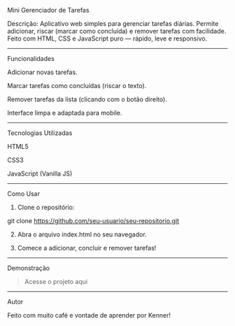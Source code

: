 Mini Gerenciador de Tarefas

Descrição:
Aplicativo web simples para gerenciar tarefas diárias.
Permite adicionar, riscar (marcar como concluída) e remover tarefas com facilidade.
Feito com HTML, CSS e JavaScript puro — rápido, leve e responsivo.


---

Funcionalidades

Adicionar novas tarefas.

Marcar tarefas como concluídas (riscar o texto).

Remover tarefas da lista (clicando com o botão direito).

Interface limpa e adaptada para mobile.



---

Tecnologias Utilizadas

HTML5

CSS3

JavaScript (Vanilla JS)



---

Como Usar

1. Clone o repositório:

git clone https://github.com/seu-usuario/seu-repositorio.git


2. Abra o arquivo index.html no seu navegador.


3. Comece a adicionar, concluir e remover tarefas!




---

Demonstração



> Acesse o projeto aqui




---

Autor

Feito com muito café e vontade de aprender por Kenner!
